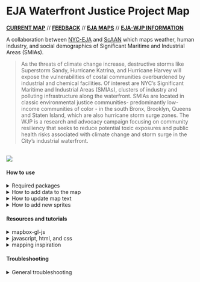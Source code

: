 # EJA Waterfront Justice Project Map

															

[**CURRENT MAP**](http://scaan.net/waterfrontmap/) //
[**FEEDBACK**](https://docs.google.com/forms/d/1Xs21EJ8iMgG8qLajjeDTHOLbdCwhIkQgcNWo6rMrmys/viewform?ts=5c6c2dfa&edit_requested=true#responses) //
[**EJA MAPS**](http://www.tandfonline.com/doi/full/10.1080/13549839.2014.949644?scroll=top&needAccess=true) //
[**EJA-WJP INFORMATION**](http://www.nyc-eja.org/campaigns/waterfront-justice-project/)     
     
     
A collaboration between [NYC-EJA](http://www.nyc-eja.org/) and [ScAAN](http://scaan.net/) which maps weather, human industry, and social demographics of Significant Maritime and Industrial Areas (SMIAs).    


> As the threats of climate change increase, destructive storms like Superstorm Sandy, Hurricane Katrina, and Hurricane Harvey will expose the vulnerabilities of costal communities overburdened by industrial and chemical facilities. Of interest are NYC’s Significant Maritime and Industrial Areas (SMIAs), clusters of industry and polluting infrastructure along the waterfront. SMIAs are located in classic environmental justice communities- predominantly low-income communities of color - in the south Bronx, Brooklyn, Queens and Staten Island, which are also hurricane storm surge zones. The WJP is a research and advocacy campaign focusing on community resiliency that seeks to reduce potential toxic exposures and public health risks associated with climate change and storm surge in the City’s industrial waterfront.																							
   
   
<br/>
<img src="https://github.com/ScAAN/waterfrontmap/blob/master/Assets/images/demo.gif">

#### How to use

<details><summary> Required packages </summary>
	
- [`Papa parse`](https://github.com/mholt/PapaParse)
- Eli Grey's [`FileSaver.js`](https://github.com/eligrey/FileSaver.js/)
- Niklas von Hertzen's [`html2canvas.js`](https://html2canvas.hertzen.com/)
- [`meyerweb CSS reset`](https://meyerweb.com/eric/tools/css/reset/). 

</details>

<details><summary> How to add data to the map </summary>
   
A very bare bones guide which assumes some familiarity with mapbox and python.   
1. Convert data to geojson  
2. Validate your geojson (i.e. [mapshaper](https://mapshaper.org/) or something similar)  
3. Take a look at your data with python and do preprocessing or select and existing property in your dataset (i.e. `Perc_POC_P003009`). You can see an example of such a script in `WFM_datahists.ipynb`.   
4. Go to `waterfrontmap.js` and add your geojson as a new source. Alternatively, ask Billy to add your geojson to the vector data. In order to [improve performance](https://www.mapbox.com/help/mapbox-gl-js-performance/), datasets are eventually combined into a single vector tileset using [tippecanoe](https://github.com/mapbox/tippecanoe) which is uploaded to Jalisa Gilmore's mapbox account. This tileset (`data.mbtiles`) can be viewed with [mbview](https://github.com/mapbox/mbview). If you have tippecanoe on your computer, you can use the script at `Processing/tippecanoe.sh` to combine the geojsons into a single vector tileset. Unfortunately, uploading cannot be easily automated, so the person who controls the mapbox account will have to do so.
```javascript
  map.addSource('sealevel2050', {
    "type": "geojson",
    "data": "./Data/SeaLevelRise2050.geojson"
  });
```
5. Go to `waterfrontmap.js` and add a new layer with `map.addLayer`, there are different types of layer such as [fill](https://www.mapbox.com/mapbox-gl-js/style-spec/#layers-fill) or [symbol](https://www.mapbox.com/mapbox-gl-js/style-spec/#layers-symbol) which you can use. Most layers we use will be fill. Set the source as the source as the one made in step 4.   
```javascript
map.addLayer({
  "id": "Sea Level Rise 2050",
  "type": "fill",
  "source": "sealevel2050",
  "paint": {
    "fill-color": "#03a9f4",
    "fill-opacity": 0
  }
},'water2','Bulk Storage Sites','SUPERUND2','CBS','MOSF');
```
6. Add the name and information of your layer in [our google sheet](https://docs.google.com/spreadsheets/d/1tqZK6W6Cg4wyv6ilOsychAVpVDT8BGFK0K9Uq4dQrx0/edit?usp=sharing) in the layer and legend sheets. See the already filled out fields for how to fill this out.
7. That should be it! But it probably won't be. Common issues are in the geojson geography and data typing.



</details>


<details><summary> How to update map text </summary>   
     
Edit the map text using the instructions on [our google sheet](https://docs.google.com/spreadsheets/d/1tqZK6W6Cg4wyv6ilOsychAVpVDT8BGFK0K9Uq4dQrx0/edit?usp=sharing).
     


</details>

<details><summary> How to add new sprites</summary>
   
Sprites are icons and patterns used by mapbox, but mapbox only has a limited catalogue of built in sprites. To add new sprites we make a custom mapbox style (we currently use [light v8](https://github.com/jingsam/mapbox-gl-styles/blob/master/Light.json)), and point it at a [custom spritesheet](https://raw.githubusercontent.com/ScAAN/waterfrontmap/master/Assets/sprite), which is a json file containing information about each sprite.   


1. You can download creative commons-licensed icons at [Noun Project](https://thenounproject.com/) if you credit them properly. Or make your own in [Inkscape](https://inkscape.org/en/).   
2. Recolor or resize your icons in Inkscape as needed.   
3. Once you have some icons, add them to the `all_sprites` folder , they must be SVGs (normal NOT inkscape SVG)   
3. Download [`spritezero-cli`](https://github.com/mapbox/spritezero-cli) or some form of [`spritezero`](https://github.com/mapbox/spritezero)   
4. Run `spritezero sprite` and `spritezero sprite@2x` in the directory above `all_sprites` to make sprite sheets. We need both a normal and an `@2x` version for high DPI monitors.   
5. This will create some files: `sprite.png`, `sprite.json`, `sprite@2x.png`, and `sprite@2x.json`. Push these to github. After it updates your new sprites will be available.


</details>

#### Resources and tutorials

<details><summary>mapbox-gl-js</summary>

- [choropleth tutorial](https://www.mapbox.com/help/choropleth-studio-gl-pt-1/)   
- [mapbox-gl-js API](https://www.mapbox.com/mapbox-gl-js/api/)   
- [mapbox-gl-geocoder](https://www.mapbox.com/mapbox-gl-js/example/mapbox-gl-geocoder/)   
- [attaching geocoder to DOM nodes](https://bl.ocks.org/tristen/a09627f01d3a3bc54139d52a5eb01386)   
- [mapbox camera](https://www.mapbox.com/help/how-web-apps-work/#the-camera)   
- [style specification](https://www.mapbox.com/mapbox-gl-js/style-spec/)   
- [exporting python data as geojson](https://geoffboeing.com/2015/10/exporting-python-data-geojson/)   
- [converting to geojson with R](https://blog.exploratory.io/creating-geojson-out-of-shapefile-in-r-40bc0005857d)   

</details>
<details><summary>javascript, html, and css</summary>

- [tabbed browsing](https://www.w3schools.com/howto/howto_js_tabs.asp)    
- [working with JSON](https://developer.mozilla.org/en-US/docs/Learn/JavaScript/Objects/JSON)

</details>

<details><summary>mapping inspiration</summary>

- [#BagItNYC](http://bagitnyc.org/)
- [Manhattan Population Explorer](https://manpopex.us/)   


</details>


#### Troubleshooting

<details><summary> General troubleshooting </summary>
	
	
If the map webpage fails to load, first check if [mapbox](https://status.mapbox.com/), [google API](https://www.google.com/appsstatus#hl=en&v=status), or [github pages](https://www.githubstatus.com/) are down. Then, check your browser and OS version, and submit [feedback](https://docs.google.com/forms/d/1Xs21EJ8iMgG8qLajjeDTHOLbdCwhIkQgcNWo6rMrmys/viewform?ts=5c6c2dfa&edit_requested=true#responses) to us. Please include your OS version, browser version and a description of the issue. 
	
</details>


